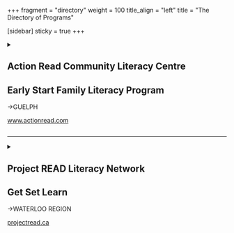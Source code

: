 +++
fragment = "directory"
weight = 100
title_align = "left"
title = "The Directory of Programs"


[sidebar]
  sticky = true
+++

<details>  
<summary>  
  
## Action Read Community Literacy Centre  
## Early Start Family Literacy Program  
→GUELPH  
  
www.actionread.com  
  
</summary>  
  
#### What:  
- Free, high quality, welcoming early literacy and numeracy skills-building program at locations throughout the city of Guelph  
- Themed early learning games, songs, story-time, rhymes, word play, puzzles and crafts   
- Great place to make friends and meet neighbours  
- Helps young children make successful transitions to school and to lifelong learning  
- Early literacy activities, strategies and resources to try at home  
- Resources for families to borrow (e.g. ‘Rainbow Connections’ early learning kits)  
#### Who:  
Parents and caregivers with
children (0–6 years)  
#### When:  
Monday to Friday mornings
September ‒ June  
#### Where:  
Please visit our website for locations.  
#### Ask For:  
Register for program with  
Brenda MacDonald—Coordinator-Facilitator  
(519) 836-2759, arearlystart@on.aibn.com  
  
</details>  
  
* * * * *  
  
<details>  
<summary>  
  
## Project READ Literacy Network  
## Get Set Learn  
→WATERLOO REGION  
  
[projectread.ca](https://projectread.ca/)  
  
</summary>  
  
#### What:  
Fun, free programs for parents and children (0‒6 years) at home or in school  
- Learn activities to help your child in school  
- Introduction to unplugged coding activities  
- Storytime and songs  
- Hands-on learning  
- Parent time  
- Free children books  
#### Who:  
Parents with or without their children
(0‒6 years)  
#### When:  
- Spring, Fall, Winter ‒ call for start dates  
- 8 weeks (2 hours, twice a week)   
- Days vary depending on site  
#### Where:  
Locations in **Waterloo Region / Virtual**  
(call or email for details)  
#### Ask For:  
Get Set Learn program information  
(519) 570-3054 or info@projectread.ca  
  
  
  
</details>  
